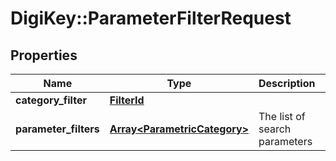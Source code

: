 # DigiKey::ParameterFilterRequest

## Properties
Name | Type | Description | Notes
------------ | ------------- | ------------- | -------------
**category_filter** | [**FilterId**](FilterId.md) |  | [optional] 
**parameter_filters** | [**Array&lt;ParametricCategory&gt;**](ParametricCategory.md) | The list of search parameters | [optional] 


